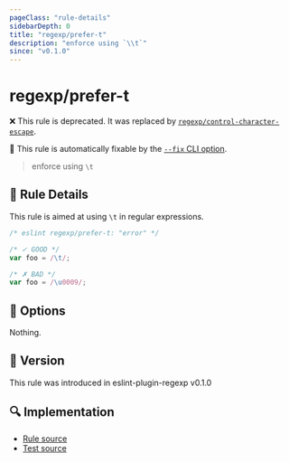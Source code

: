 ```yaml
---
pageClass: "rule-details"
sidebarDepth: 0
title: "regexp/prefer-t"
description: "enforce using `\\t`"
since: "v0.1.0"
---
```

# regexp/prefer-t

❌ This rule is deprecated. It was replaced by [`regexp/control-character-escape`](../../docs/rules/control-character-escape.md).

🔧 This rule is automatically fixable by the [`--fix` CLI option](https://eslint.org/docs/latest/user-guide/command-line-interface#--fix).

<!-- end auto-generated rule header -->

> enforce using `\t`

## :book: Rule Details

This rule is aimed at using `\t` in regular expressions.

<eslint-code-block fix>

```js
/* eslint regexp/prefer-t: "error" */

/* ✓ GOOD */
var foo = /\t/;

/* ✗ BAD */
var foo = /\u0009/;
```

</eslint-code-block>

## :wrench: Options

Nothing.

## :rocket: Version

This rule was introduced in eslint-plugin-regexp v0.1.0

## :mag: Implementation

- [Rule source](https://github.com/ota-meshi/eslint-plugin-regexp/blob/master/lib/rules/prefer-t.ts)
- [Test source](https://github.com/ota-meshi/eslint-plugin-regexp/blob/master/tests/lib/rules/prefer-t.ts)
